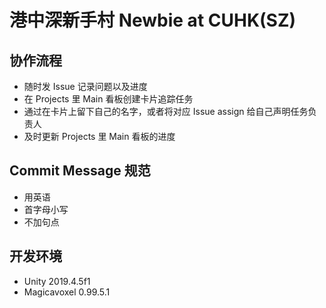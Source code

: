 # 港中深新手村 Newbie at CUHK(SZ)

## 协作流程
- 随时发 Issue 记录问题以及进度
- 在 Projects 里 Main 看板创建卡片追踪任务
- 通过在卡片上留下自己的名字，或者将对应 Issue assign 给自己声明任务负责人
- 及时更新 Projects 里 Main 看板的进度

## Commit Message 规范
- 用英语
- 首字母小写
- 不加句点

## 开发环境
- Unity 2019.4.5f1
- Magicavoxel 0.99.5.1
